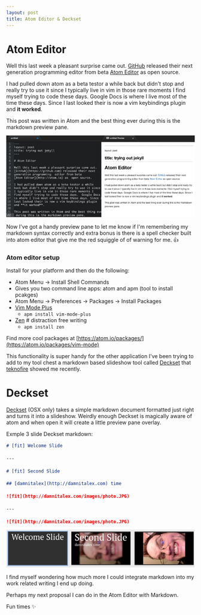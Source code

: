 ```yaml
---
layout: post
title: Atom Editor & Deckset
---
```


# Atom Editor

Well this last week a pleasant surprise came out.
[GitHub](https://github.com) released their next
generation programming  editor from beta
[Atom Editor](http://atom.io) as  open source.

I had pulled down atom as a beta testor a while
back but didn't stop and really try to use it since
I typically live in vim in those rare moments I
find myself trying to code these days.  Google Docs
is where I live most of the time these days. Since I
last looked their is now a vim keybindings plugin
and **it worked**.

This post was written in Atom and the best thing ever
 during this is the markdown preview pane.

![atom editor markdown preview pane](/images/atom-editor-markdown_preview.jpg)

Now I've got a handy preview pane to let me know
if I'm remembering my markdown syntax correctly
and extra bonus is there is a spell checker built
into atom editor that give me the red squiggle of
of warning for me. :+1:

### Atom editor setup

Install for your platform and then do the following:

* Atom Menu &#8594; Install Shell Commands
 * Gives you two command line apps: atom and apm (tool to install pcakges)
* Atom Menu &#8594; Preferences &#8594; Packages &#8594; Install Packages
 * [Vim Mode Plus](https://github.com/t9md/atom-vim-mode-plus)
   * ```apm install vim-mode-plus```
 * [Zen](https://atom.io/packages/Zen) # distraction free writing
   * ```apm install zen```

Find more cool packages at
[https://atom.io/packages/](https://atom.io/packages/vim-mode)

This functionality is super handy for the other
application I've been trying to add to my tool chest
a markdown based slideshow tool called
[Deckset](http://decksetapp.com) that
[teknofire](http://teknofire.net) showed me recently.

# Deckset

[Deckset](http://www.decksetapp.com/) (OSX only)
takes a simple markdown document formatted
just right and turns it into a slideshow.  Weirdly
enough Deckset is magically aware of atom and when
open it will create a little preview pane overlay.

Exmple 3 slide Deckset markdown:

```markdown
# [fit] Welcome Slide

---

# [fit] Second Slide

## [damnitalex](http://damnitalex.com) time

![fit](http://damnitalex.com/images/photo.JPG)

---

![fit](http://damnitalex.com/images/photo.JPG)

```

![deckset-example slides](/images/deckset-example.jpg)

I find myself wondering how much more I could integrate
markdown into my work related writing I end up doing.

Perhaps my next proposal I can do in the Atom Editor
with Markdown.  

Fun times :sparkles:

